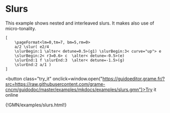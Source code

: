 
# Slurs 

This example shows nested and interleaved slurs. It makes also use of micro-tonality.

~~~~~~
[ 
	\pageFormat<lm=0,tm=7, bm=5,rm=0>
	a/2 \slur( e2/4 
	\slurBegin:1 \alter< detune=0.5>(g1) \slurBegin:3< curve="up"> e 
	\slurBegin:2< r3=0.6> c  \alter< detune=-0.5>(e) 
	\slurEnd:1 f \slurEnd:3  \alter< detune=-1.5>(g) 
	\slurEnd:2 a/1 )
]
~~~~~~


<button class="try_it" onclick=window.open("https://guidoeditor.grame.fr/?src=https://raw.githubusercontent.com/grame-cncm/guidodoc/master/examples/mkdocs/examples/slurs.gmn")>Try it online</button>

{!GMN/examples/slurs.html!}


